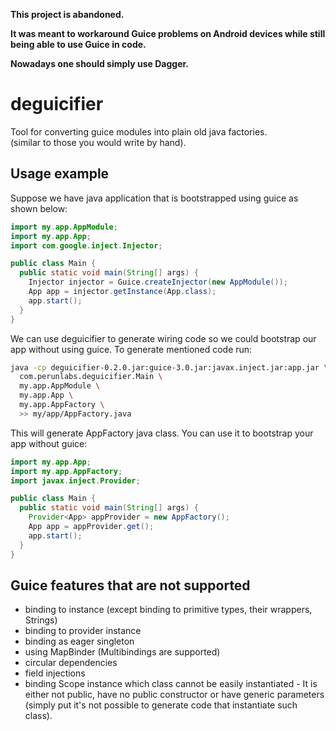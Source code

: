 
__This project is abandoned.__

__It was meant to workaround Guice problems on Android devices while still being able to use Guice in code.__

__Nowadays one should simply use Dagger.__




deguicifier
===========

Tool for converting guice modules into plain old java factories.  
(similar to those you would write by hand).

Usage example
-------------

Suppose we have java application that is bootstrapped using guice as shown below:

```java
import my.app.AppModule;
import my.app.App;
import com.google.inject.Injector;

public class Main {
  public static void main(String[] args) {
    Injector injector = Guice.createInjector(new AppModule());
    App app = injector.getInstance(App.class);
    app.start();
  }
}
```

We can use deguicifier to generate wiring code so we could bootstrap our app without using guice.
To generate mentioned code run:

```sh
java -cp deguicifier-0.2.0.jar:guice-3.0.jar:javax.inject.jar:app.jar \
  com.perunlabs.deguicifier.Main \
  my.app.AppModule \
  my.app.App \
  my.app.AppFactory \
  >> my/app/AppFactory.java
```

This will generate AppFactory java class.
You can use it to bootstrap your app without guice:

```java
import my.app.App;
import my.app.AppFactory;
import javax.inject.Provider;

public class Main {
  public static void main(String[] args) {
    Provider<App> appProvider = new AppFactory();
    App app = appProvider.get();
    app.start();
  }
}
```

Guice features that are not supported
-------------------------------------
 * binding to instance (except binding to primitive types, their wrappers, Strings)
 * binding to provider instance
 * binding as eager singleton
 * using MapBinder (Multibindings are supported)
 * circular dependencies
 * field injections
 * binding Scope instance which class cannot be easily instantiated - It is either not public, have no public constructor or have generic parameters (simply put it's not possible to generate code that instantiate such class).

